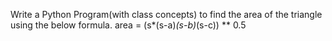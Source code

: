 Write a Python Program(with class concepts) to find the area of the triangle using the below
formula.
area = (s*(s-a)*(s-b)*(s-c)) ** 0.5
